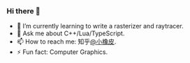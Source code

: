 ### Hi there 👋

<!--
**hewenning/hewenning** is a ✨ _special_ ✨ repository because its `README.md` (this file) appears on your GitHub profile.

Here are some ideas to get you started:

- 🔭 I’m currently working on ...
- 🌱 I’m currently learning ...
- 👯 I’m looking to collaborate on ...
- 🤔 I’m looking for help with ...
- 💬 Ask me about ...
- 📫 How to reach me: ...
- 😄 Pronouns: ...
- ⚡ Fun fact: ...
-->

- 🌱 I’m currently learning to write a rasterizer and raytracer.
- 💬 Ask me about C++/Lua/TypeScript.
- 📫 How to reach me: 知乎[@小橡皮](https://www.zhihu.com/people/hewenning).
- ⚡ Fun fact: Computer Graphics.

